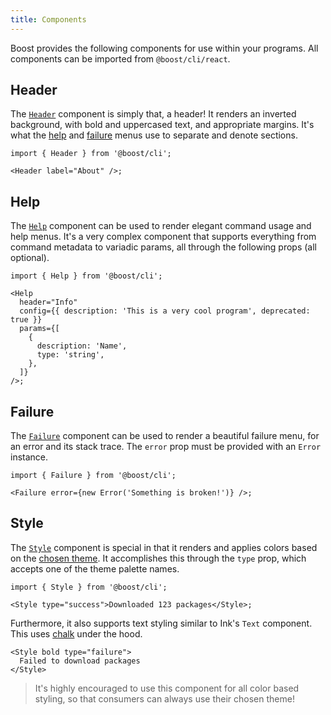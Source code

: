 ```yaml
---
title: Components
---
```


Boost provides the following components for use within your programs. All components can be imported
from `@boost/cli/react`.

## Header

The [`Header`](/api/cli/function/Header) component is simply that, a header! It renders an inverted
background, with bold and uppercased text, and appropriate margins. It's what the [help](#help) and
[failure](#failure) menus use to separate and denote sections.

```tsx
import { Header } from '@boost/cli';

<Header label="About" />;
```

## Help

The [`Help`](/api/cli/function/Help) component can be used to render elegant command usage and help
menus. It's a very complex component that supports everything from command metadata to variadic
params, all through the following props (all optional).

```tsx
import { Help } from '@boost/cli';

<Help
  header="Info"
  config={{ description: 'This is a very cool program', deprecated: true }}
  params={[
    {
      description: 'Name',
      type: 'string',
    },
  ]}
/>;
```

## Failure

The [`Failure`](/api/cli/class/Failure) component can be used to render a beautiful failure menu,
for an error and its stack trace. The `error` prop must be provided with an `Error` instance.

```tsx
import { Failure } from '@boost/cli';

<Failure error={new Error('Something is broken!')} />;
```

## Style

The [`Style`](/api/cli/function/Style) component is special in that it renders and applies colors
based on the [chosen theme](../cli.mdx#themes). It accomplishes this through the `type` prop, which
accepts one of the theme palette names.

```tsx
import { Style } from '@boost/cli';

<Style type="success">Downloaded 123 packages</Style>;
```

Furthermore, it also supports text styling similar to Ink's `Text` component. This uses
[chalk](https://www.npmjs.com/package/chalk) under the hood.

```tsx
<Style bold type="failure">
  Failed to download packages
</Style>
```

> It's highly encouraged to use this component for all color based styling, so that consumers can
> always use their chosen theme!
